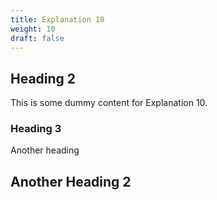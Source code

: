 ```yaml
---
title: Explanation 10
weight: 10
draft: false
---
```


## Heading 2

This is some dummy content for Explanation 10.

### Heading 3

Another heading

## Another Heading 2

